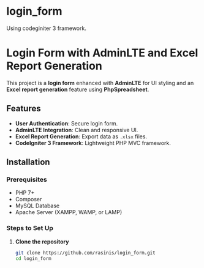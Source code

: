 # login_form
Using codeginiter 3 framework.
# Login Form with AdminLTE and Excel Report Generation

This project is a **login form** enhanced with **AdminLTE** for UI styling and an **Excel report generation** feature using **PhpSpreadsheet**.

## Features
- **User Authentication**: Secure login form.
- **AdminLTE Integration**: Clean and responsive UI.
- **Excel Report Generation**: Export data as `.xlsx` files.
- **CodeIgniter 3 Framework**: Lightweight PHP MVC framework.

## Installation

### Prerequisites
- PHP 7+
- Composer
- MySQL Database
- Apache Server (XAMPP, WAMP, or LAMP)

### Steps to Set Up
1. **Clone the repository**
   ```sh
   git clone https://github.com/rasinis/login_form.git
   cd login_form
